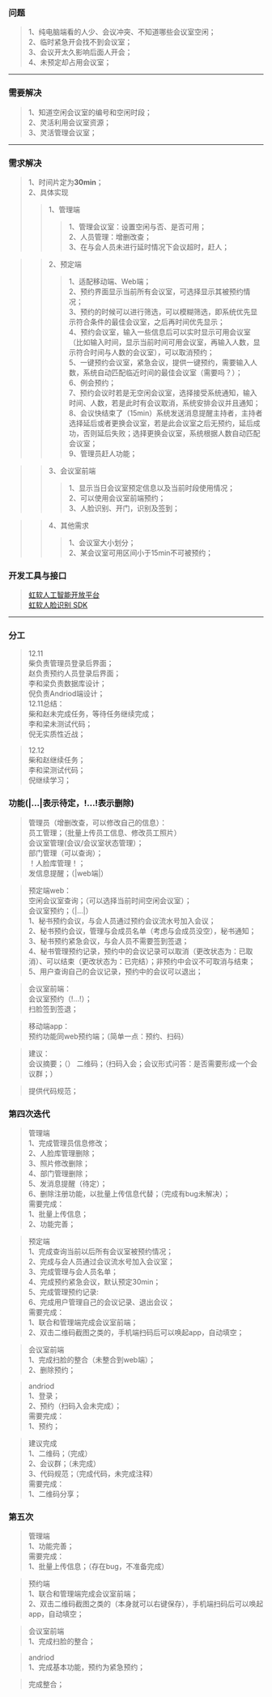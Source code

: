 ### 问题
>1、纯电脑端看的人少、会议冲突、不知道哪些会议室空闲；<br>
2、临时紧急开会找不到会议室；<br>
3、会议开太久影响后面人开会；<br>
4、未预定却占用会议室；<br>
***
### 需要解决
>1、知道空闲会议室的编号和空闲时段；<br>
2、灵活利用会议室资源；<br>
3、灵活管理会议室；<br>
***
### 需求解决
>1、时间片定为**30min**；<br>
2、具体实现<br>
>>1、管理端<br>
>>>1、管理会议室：设置空闲与否、是否可用；<br>
2、人员管理：增删改查；<br>
3、在与会人员未进行延时情况下会议超时，赶人；<br>

>>2、预定端<br>
>>>1、适配移动端、Web端；<br>
2、预约界面显示当前所有会议室，可选择显示其被预约情况；<br>
3、预约的时候可以进行筛选，可以模糊筛选，即系统优先显示符合条件的最佳会议室，之后再时间优先显示；<br>
4、预约会议室，输入一些信息后可以实时显示可用会议室（比如输入时间，显示当前时间可用会议室，再输入人数，显示符合时间与人数的会议室），可以取消预约；<br>
5、一键预约会议室，紧急会议，提供一键预约，需要输入人数，系统自动匹配临近时间的最佳会议室（需要吗？）；<br>
6、例会预约；<br>
7、预约会议时若是无空闲会议室，选择接受系统通知，输入时间、人数，若是此时有会议取消，系统安排会议并且通知；<br>
8、会议快结束了（15min）系统发送消息提醒主持者，主持者选择延后或者更换会议室，若是此会议室之后无预约，延后成功，否则延后失败；选择更换会议室，系统根据人数自动匹配会议室；<br>
9、管理员赶人功能；<br>

>>3、会议室前端<br>
>>>1、显示当日会议室预定信息以及当前时段使用情况；<br>
2、可以使用会议室前端预约；<br>
3、人脸识别、开门，识别及签到；<br>

>>4、其他需求<br>
>>>1、会议室大小划分；<br>
2、某会议室可用区间小于15min不可被预约；<br>
### 开发工具与接口
>[虹软人工智能开放平台](https://ai.arcsoft.com.cn/index.html)<br>
[虹软人脸识别 SDK](https://ai.arcsoft.com.cn/product/arcface.html)<br>
***
### 分工
>12.11<br>
柴负责管理员登录后界面；<br>
赵负责预约人员登录后界面；<br>
李和梁负责数据库设计；<br>
倪负责Andriod端设计；<br>
12.11总结：<br>
柴和赵未完成任务，等待任务继续完成；<br>
李和梁未测试代码；<br>
倪无实质性近战；<br>

>12.12<br>
柴和赵继续任务；<br>
李和梁测试代码；<br>
倪继续学习；<br>

### 功能(|...|表示待定，!...!表示删除)
>管理员（增删改查，可以修改自己的信息）：<br>
员工管理；（批量上传员工信息、修改员工照片）<br>
会议室管理(会议/会议室状态管理）；<br>
部门管理（可以查询）；<br>
！人脸库管理！；<br>
发信息提醒；（|web端|）<br>

>预定端web：<br>
空闲会议室查询；（可以选择当前时间空闲会议室）；<br>
会议室预约；（|...|）<br>
1、秘书预约会议，与会人员通过预约会议流水号加入会议；<br>
2、秘书预约会议，管理与会成员名单（考虑与会成员没空），秘书通知；<br>
3、秘书预约紧急会议，与会人员不需要签到签退；<br>
4、秘书管理预约记录，预约中的会议记录可以取消（更改状态为：已取消）、可以结束（更改状态为：已完结）；非预约中会议不可取消与结束；<br>
5、用户查询自己的会议记录，预约中的会议可以退出；<br>

>会议室前端：<br>
会议室预约（!...!）；<br>
扫脸签到签退；<br>

>移动端app：<br>
预约功能同web预约端；（简单一点：预约、扫码）<br>

>建议：<br>
会议摘要；（）
二维码；（扫码入会；会议形式问答：是否需要形成一个会议群；）

>提供代码规范；<br>

### 第四次迭代<br>
>管理端<br>
1、完成管理员信息修改；<br>
2、人脸库管理删除；<br>
3、照片修改删除；<br>
4、部门管理删除；<br>
5、发消息提醒（待定）；<br>
6、删除注册功能，以批量上传信息代替；（完成有bug未解决）；<br>
需要完成：<br>
1、批量上传信息；<br>
2、功能完善；<br>

>预定端<br>
1、完成查询当前以后所有会议室被预约情况；<br>
2、完成与会人员通过会议流水号加入会议室；<br>
3、完成管理与会人员名单；<br>
4、完成预约紧急会议，默认预定30min；<br>
5、完成管理预约记录:<br>
6、完成用户管理自己的会议记录、退出会议；<br>
需要完成：<br>
1、联合和管理端完成会议室前端；<br>
2、双击二维码截图之类的，手机端扫码后可以唤起app，自动填空；<br>

>会议室前端<br>
1、完成扫脸的整合（未整合到web端）；<br>
2、删除预约；<br>

>andriod<br>
1、登录；<br>
2、预约（扫码入会未完成）；<br>
需要完成：<br>
1、预约；<br>

>建议完成<br>
1、二维码；（完成）<br>
2、会议群；（未完成）<br>
3、代码规范；（完成代码，未完成注释）<br>
需要完成：<br>
1、二维码分享；<br>

### 第五次<br>
>管理端<br>
1、功能完善；<br>
需要完成：<br>
1、批量上传信息；（存在bug，不准备完成）<br>

>预约端<br>
1、联合和管理端完成会议室前端；<br>
2、双击二维码截图之类的（本身就可以右键保存），手机端扫码后可以唤起app，自动填空；<br>

>会议室前端<br>
1、完成扫脸的整合；<br>

>andriod<br>
1、完成基本功能，预约为紧急预约；<br>

>完成整合；<br>
